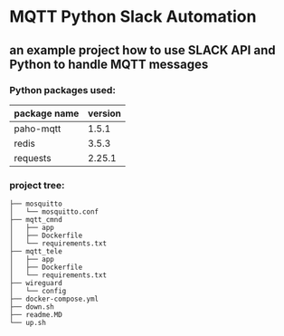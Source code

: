# MQTT Python Slack Automation
## an example project how to use SLACK API and Python to handle MQTT messages

### Python packages used:
|package name |version|
--- | --- |
|paho-mqtt|1.5.1|
|redis|3.5.3|
|requests|2.25.1|

###   project tree:
```
├── mosquitto
│   └── mosquitto.conf
├── mqtt_cmnd
│   ├── app
│   ├── Dockerfile
│   └── requirements.txt
├── mqtt_tele
│   ├── app
│   ├── Dockerfile
│   └── requirements.txt
├── wireguard
│   └── config
├── docker-compose.yml
├── down.sh
├── readme.MD
└── up.sh
```